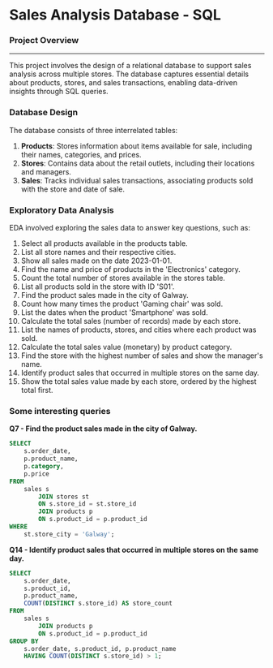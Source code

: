 # Sales Analysis Database - SQL

### Project Overview
---

This project involves the design of a relational database to support sales analysis across multiple stores. The database captures essential details about products, stores, and sales transactions, enabling data-driven insights through SQL queries.

### Database Design

The database consists of three interrelated tables:
1. **Products**: Stores information about items available for sale, including their names, categories, and prices.
2. **Stores**: Contains data about the retail outlets, including their locations and managers.
3. **Sales**: Tracks individual sales transactions, associating products sold with the store and date of sale.


### Exploratory Data Analysis

EDA involved exploring the sales data to answer key questions, such as:

1. Select all products available in the products table.
2. List all store names and their respective cities.
3. Show all sales made on the date 2023-01-01.
4. Find the name and price of products in the 'Electronics' category.
5. Count the total number of stores available in the stores table.
6. List all products sold in the store with ID 'S01'.
7. Find the product sales made in the city of Galway.
8. Count how many times the product 'Gaming chair' was sold.
9. List the dates when the product 'Smartphone' was sold.
10. Calculate the total sales (number of records) made by each store.
11. List the names of products, stores, and cities where each product was sold.
12. Calculate the total sales value (monetary) by product category.
13. Find the store with the highest number of sales and show the manager's name.
14. Identify product sales that occurred in multiple stores on the same day.
15. Show the total sales value made by each store, ordered by the highest total first.

### Some interesting queries

**Q7 - Find the product sales made in the city of Galway.**

```sql
SELECT 
	s.order_date,
	p.product_name,
	p.category,
	p.price
FROM
	sales s
		JOIN stores st
		ON s.store_id = st.store_id
		JOIN products p
		ON s.product_id = p.product_id
WHERE
	st.store_city = 'Galway';
 ```

**Q14 - Identify product sales that occurred in multiple stores on the same day.**

```sql
SELECT 
	s.order_date,
	s.product_id,
	p.product_name,
	COUNT(DISTINCT s.store_id) AS store_count
FROM
	sales s
		JOIN products p
		ON s.product_id = p.product_id
GROUP BY 
	s.order_date, s.product_id, p.product_name
	HAVING COUNT(DISTINCT s.store_id) > 1;
```
